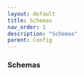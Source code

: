 ```yaml
---
layout: default
title: Schemas
nav_order: 1
description: "Schemas"
parent: Config
---
```


### Schemas
